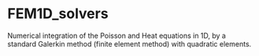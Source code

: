 # FEM1D_solvers
Numerical integration of the Poisson and Heat equations in 1D, by a standard Galerkin method (finite element method) with quadratic elements.
